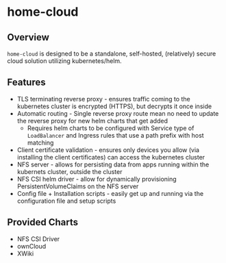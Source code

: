 # home-cloud

## Overview

`home-cloud` is designed to be a standalone, self-hosted, (relatively) secure cloud solution utilizing kubernetes/helm.

## Features

* TLS terminating reverse proxy - ensures traffic coming to the kubernetes cluster is encrypted (HTTPS), but decrypts it once inside
* Automatic routing - Single reverse proxy route mean no need to update the reverse proxy for new helm charts that get added
  * Requires helm charts to be configured with Service type of `LoadBalancer` and Ingress rules that use a path prefix with host matching
* Client certificate validation - ensures only devices you allow (via installing the client certificates) can access the kubernetes cluster
* NFS server - allows for persisting data from apps running within the kubernets cluster, outside the cluster
* NFS CSI helm driver - allow for dynamically provisioning PersistentVolumeClaims on the NFS server
* Config file + Installation scripts - easily get up and running via the configuration file and setup scripts

## Provided Charts

* NFS CSI Driver
* ownCloud
* XWiki